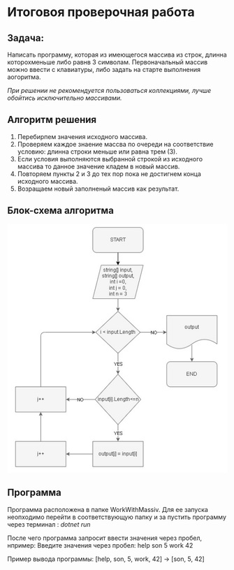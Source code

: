 # Итоговоя проверочная работа #
## Задача: ##
Написать программу, которая из имеющегося массива из строк, длинна которохменьше либо равнв 3 символам.
Первоначальный массив можно ввести с клавиатуры, либо задать на старте выполнения аогоритма.

*При решении не рекомендуется пользоваться коллекциями, лучше обойтись исключительно массивами.* 

## Алгоритм решения ##
1. Перебирпем значения исходного массива.
2. Проверяем каждое знаение массва по очереди на соответствие условию: длинна строки меньше или равна трем (3).
3. Если условия выполняются выбранной строкой из исходного массива то данное значение кладем в новый массив.
4. Повторяем пункты 2 и 3 до тех пор пока не достигнем конца исходного массива.
5. Возращаем новый заполненый массив как результат.
## Блок-схема алгоритма ##

![блок-схема алгоритма](./diagram/Blocktask.jpg)

## Программа ##

Программа расположена в папке WorkWithMassiv. Для ее запуска неопходимо перейти в соответствующую папку и за пустить программу через терминал : *dotnet run*

После чего программа запросит ввести значения через пробел, нпример: Введите значения через пробел: help son 5 work 42

Пример вывода программы: [help, son, 5, work, 42] -> [son, 5, 42]